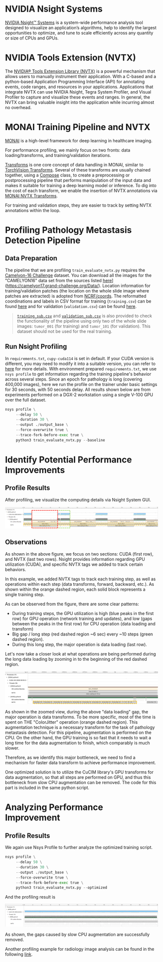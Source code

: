 # NVIDIA Nsight Systems

[NVIDIA Nsight™ Systems](https://developer.nvidia.com/nsight-systems) is a system-wide performance analysis tool designed to visualize an application’s algorithms, help to identify the largest opportunities to optimize, and tune to scale efficiently across any quantity or size of CPUs and GPUs.

# NVIDIA Tools Extension (NVTX)

The [NVIDIA® Tools Extension Library (NVTX)](https://github.com/NVIDIA/NVTX) is a powerful mechanism that allows users to manually instrument their application. With a C-based and a python-based Application Programming Interface (API) for annotating events, code ranges, and resources in your applications. Applications that integrate NVTX can use NVIDIA Nsight, Tegra System Profiler, and Visual Profiler to capture and visualize these events and ranges. In general, the NVTX can bring valuable insight into the application while incurring almost no overhead.

# MONAI Training Pipeline and NVTX

[MONAI](https://github.com/Project-MONAI/MONAI) is a high-level framework for deep learning in healthcare imaging.

For performance profiling, we mainly focus on two fronts: data loading/transforms, and training/validation iterations.

[Transforms](https://github.com/Project-MONAI/MONAI/tree/dev/monai/transforms) is one core concept of data handling in MONAI, similar to [TorchVision Transforms](https://pytorch.org/vision/stable/transforms.html). Several of these transforms are usually chained together, using a [Compose](https://github.com/Project-MONAI/MONAI/blob/2f1c7a5d1b47c8dd21681dbe1b67213aa3278cd7/monai/transforms/compose.py#L35) class, to create a preprocessing or postprocessing pipeline that performs manipulation of the input data and makes it suitable for training a deep learning model or inference. To dig into the cost of each transform, we enable the insertion of NVTX annotations via [MONAI NVTX Transforms](https://github.com/Project-MONAI/MONAI/blob/dev/monai/utils/nvtx.py).

For training and validation steps, they are easier to track by setting NVTX annotations within the loop.

# Profiling Pathology Metastasis Detection Pipeline

## Data Preparation

The pipeline that we are profiling `train_evaluate_nvtx.py` requires the [Camelyon-16 Challenge](https://camelyon16.grand-challenge.org/) dataset. You can download all the images for the "CAMELYON16" data set from the sources listed [here](https://camelyon17.grand-challenge.org/Data/)](https://camelyon17.grand-challenge.org/Data/). Location information for training/validation patches (the location on the whole slide image where patches are extracted) is adopted from [NCRF/coords](https://github.com/baidu-research/NCRF/tree/master/coords). The reformatted coordinations and labels in CSV format for training (`training.csv`) can be found [here](https://developer.download.nvidia.com/assets/Clara/monai/tutorials/pathology_train.csv) and for validation (`validation.csv`) can be found [here](https://developer.download.nvidia.com/assets/Clara/monai/tutorials/pathology_validation.csv).

> [`training_sub.csv`](https://developer.download.nvidia.com/assets/Clara/monai/tutorials/pathology_train_sub.csv) and [`validation_sub.csv`](https://developer.download.nvidia.com/assets/Clara/monai/tutorials/pathology_validation_sub.csv) is also provided to check the functionality of the pipeline using only two of the whole slide images: `tumor_001` (for training) and `tumor_101` (for validation). This dataset should not be used for the real training.

## Run Nsight Profiling

In `requirements.txt`, `cupy-cuda114` is set in default. If your CUDA version is different, you may need to modify it into a suitable version, you can refer to [here](https://docs.cupy.dev/en/stable/install.html) for more details.
With environment prepared `requirements.txt`, we use `nsys profile` to get information regarding the training pipeline's behavior across several steps. Since an epoch for pathology is long (covering 400,000 images), here we run the profile on the trainer under basic settings for 30 seconds, with 50 seconds delay. All results shown below are from experiments performed on a DGX-2 workstation using a single V-100 GPU over the full dataset.

```python
nsys profile \
     --delay 50 \
     --duration 30 \
     --output ./output_base \
     --force-overwrite true \
     --trace-fork-before-exec true \
     python3 train_evaluate_nvtx.py --baseline
```

# Identify Potential Performance Improvements

## Profile Results

After profiling, we visualize the computing details via Nsight System GUI.

![png](Figure/nsight_base.png)

## Observations

As shown in the above figure, we focus on two sections: CUDA (first row), and NVTX (last two rows). Nsight provides information regarding GPU utilization (CUDA), and specific NVTX tags we added to track certain behaviors.

In this example, we added NVTX tags to track each training step, as well as operations within each step (data transforms, forward, backward, etc.). As shown within the orange dashed region, each solid block represents a single training step.

As can be observed from the figure, there are some clear patterns:

- During training steps, the GPU utilization is high (blue peaks in the first row) for GPU operation (network training and updates), and low (gaps between the peaks in the first row) for CPU operation (data loading and transform)
- Big gap / long step (red dashed region ~6 sec) every ~10 steps (green dashed region).
- During this long step, the major operation is data loading (last row).

Let's now take a closer look at what operations are being performed during the long data loading by zooming in to the beginning of the red dashed region.

![png](Figure/nsight_transform.png)

As shown in the zoomed view, during the above "data loading" gap, the major operation is data transforms. To be more specific, most of the time is spent on THE "ColorJitter" operation (orange dashed region). This augmentation technique is a necessary transform for the task of pathology metastasis detection. For this pipeline, augmentation is performed on the CPU. On the other hand, the GPU training is so fast that it needs to wait a long time for the data augmentation to finish, which comparably is much slower.

Therefore, as we identify this major bottleneck, we need to find a mechanism for faster data transform to achieve performance improvement.

One optimized solution is to utilize the CuCIM library's GPU transforms for data augmentation, so that all steps are performed on GPU, and thus this bottleneck from slow CPU augmentation can be removed. The code for this part is included in the same python script.

# Analyzing Performance Improvement

## Profile Results

We again use Nsys Profile to further analyze the optimized training script.

```python
nsys profile \
     --delay 50 \
     --duration 30 \
     --output ./output_base \
     --force-overwrite true \
     --trace-fork-before-exec true \
     python3 train_evaluate_nvtx.py --optimized
```

And the profiling result is

![png](Figure/nsight_fast.png)

As shown, the gaps caused by slow CPU augmentation are successfully removed.

Another profiling example for radiology image analysis can be found in the following [link](../../performance_profiling/radiology/profiling_train_base_nvtx.md).
